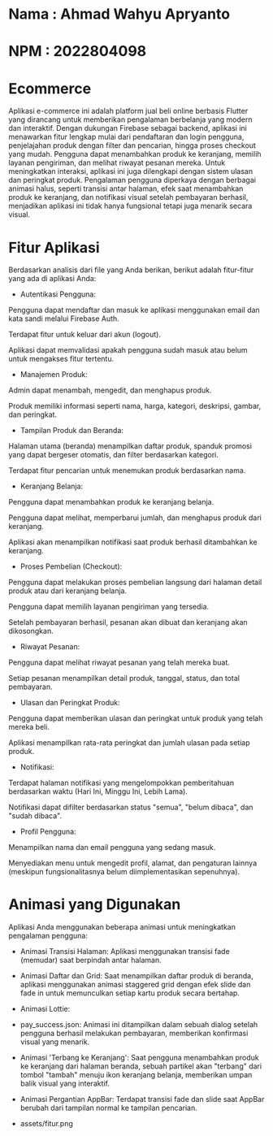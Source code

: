# Nama : Ahmad Wahyu Apryanto
# NPM : 2022804098

# Ecommerce
Aplikasi e-commerce ini adalah platform jual beli online berbasis Flutter yang dirancang untuk memberikan pengalaman berbelanja yang modern dan interaktif. Dengan dukungan Firebase sebagai backend, aplikasi ini menawarkan fitur lengkap mulai dari pendaftaran dan login pengguna, penjelajahan produk dengan filter dan pencarian, hingga proses checkout yang mudah. Pengguna dapat menambahkan produk ke keranjang, memilih layanan pengiriman, dan melihat riwayat pesanan mereka. Untuk meningkatkan interaksi, aplikasi ini juga dilengkapi dengan sistem ulasan dan peringkat produk. Pengalaman pengguna diperkaya dengan berbagai animasi halus, seperti transisi antar halaman, efek saat menambahkan produk ke keranjang, dan notifikasi visual setelah pembayaran berhasil, menjadikan aplikasi ini tidak hanya fungsional tetapi juga menarik secara visual.

# Fitur Aplikasi
Berdasarkan analisis dari file yang Anda berikan, berikut adalah fitur-fitur yang ada di aplikasi Anda:

- Autentikasi Pengguna:

Pengguna dapat mendaftar dan masuk ke aplikasi menggunakan email dan kata sandi melalui Firebase Auth.

Terdapat fitur untuk keluar dari akun (logout).

Aplikasi dapat memvalidasi apakah pengguna sudah masuk atau belum untuk mengakses fitur tertentu.

- Manajemen Produk:

Admin dapat menambah, mengedit, dan menghapus produk.

Produk memiliki informasi seperti nama, harga, kategori, deskripsi, gambar, dan peringkat.

- Tampilan Produk dan Beranda:

Halaman utama (beranda) menampilkan daftar produk, spanduk promosi yang dapat bergeser otomatis, dan filter berdasarkan kategori.

Terdapat fitur pencarian untuk menemukan produk berdasarkan nama.

- Keranjang Belanja:

Pengguna dapat menambahkan produk ke keranjang belanja.

Pengguna dapat melihat, memperbarui jumlah, dan menghapus produk dari keranjang.

Aplikasi akan menampilkan notifikasi saat produk berhasil ditambahkan ke keranjang.

- Proses Pembelian (Checkout):

Pengguna dapat melakukan proses pembelian langsung dari halaman detail produk atau dari keranjang belanja.

Pengguna dapat memilih layanan pengiriman yang tersedia.

Setelah pembayaran berhasil, pesanan akan dibuat dan keranjang akan dikosongkan.

- Riwayat Pesanan:

Pengguna dapat melihat riwayat pesanan yang telah mereka buat.

Setiap pesanan menampilkan detail produk, tanggal, status, dan total pembayaran.

- Ulasan dan Peringkat Produk:

Pengguna dapat memberikan ulasan dan peringkat untuk produk yang telah mereka beli.

Aplikasi menampilkan rata-rata peringkat dan jumlah ulasan pada setiap produk.

- Notifikasi:

Terdapat halaman notifikasi yang mengelompokkan pemberitahuan berdasarkan waktu (Hari Ini, Minggu Ini, Lebih Lama).

Notifikasi dapat difilter berdasarkan status "semua", "belum dibaca", dan "sudah dibaca".

- Profil Pengguna:

Menampilkan nama dan email pengguna yang sedang masuk.

Menyediakan menu untuk mengedit profil, alamat, dan pengaturan lainnya (meskipun fungsionalitasnya belum diimplementasikan sepenuhnya).

# Animasi yang Digunakan
Aplikasi Anda menggunakan beberapa animasi untuk meningkatkan pengalaman pengguna:

- Animasi Transisi Halaman: Aplikasi menggunakan transisi fade (memudar) saat berpindah antar halaman.

- Animasi Daftar dan Grid: Saat menampilkan daftar produk di beranda, aplikasi menggunakan animasi staggered grid dengan efek slide dan fade in untuk memunculkan setiap kartu produk secara bertahap.

- Animasi Lottie:

- pay_success.json: Animasi ini ditampilkan dalam sebuah dialog setelah pengguna berhasil melakukan pembayaran, memberikan konfirmasi visual yang menarik.

- Animasi 'Terbang ke Keranjang': Saat pengguna menambahkan produk ke keranjang dari halaman beranda, sebuah partikel akan "terbang" dari tombol "tambah" menuju ikon keranjang belanja, memberikan umpan balik visual yang interaktif.

- Animasi Pergantian AppBar: Terdapat transisi fade dan slide saat AppBar berubah dari tampilan normal ke tampilan pencarian.

- assets/fitur.png